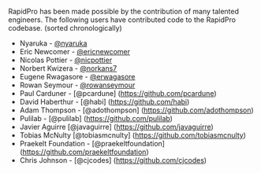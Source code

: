 
RapidPro has been made possible by the contribution of many talented
engineers. The following users have contributed code to the RapidPro
codebase. (sorted chronologically)

* Nyaruka - [@nyaruka](https://github.com/nyaruka)
* Eric Newcomer - [@ericnewcomer](https://github.com/ericnewcomer)
* Nicolas Pottier - [@nicpottier](https://github.com/nicpottier)
* Norbert Kwizera - [@norkans7](https://github.com/norkans7)
* Eugene Rwagasore - [@erwagasore](https://github.com/erwagasore)
* Rowan Seymour - [@rowanseymour](https://github.com/rowanseymour)
* Paul Carduner - [@pcardune] (https://github.com/pcardune)
* David Haberthur - [@habi] (https://github.com/habi)
* Adam Thompson - [@adothompson] (https://github.com/adothompson)
* Pulilab - [@pulilab] (https://github.com/pulilab)
* Javier Aguirre [@javaguirre] (https://github.com/javaguirre)
* Tobias McNulty [@tobiasmcnulty] (https://github.com/tobiasmcnulty)
* Praekelt Foundation - [@praekeltfoundation] (https://github.com/praekeltfoundation)
* Chris Johnson - [@cjcodes] (https://github.com/cjcodes)
